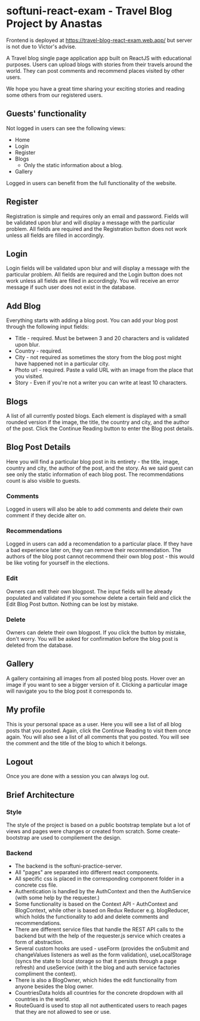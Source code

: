 # softuni-react-exam - Travel Blog Project by Anastas

Frontend is deployed at https://travel-blog-react-exam.web.app/ but server is not due to Victor's advise. 

A Travel blog single page application app built on ReactJS with educational purposes.
Users can upload blogs with stories from their travels around the world.
They can post comments and recommend places visited by other users.

We hope you have a great time sharing your exciting stories and reading some others from our registered users.

## Guests' functionality

Not logged in users can see the following views:

* Home
* Login
* Register
* Blogs
    * Only the static information about a blog. 
* Gallery

Logged in users can benefit from the full functionality of the website.


## Register

Registration is simple and requires only an email and password.
Fields will be validated upon blur and will display a message with the particular problem.
All fields are required and the Registration button does not work unless all fields are filled in accordingly. 

## Login

Login fields will be validated upon blur and will display a message with the particular problem.
All fields are required and the Login button does not work unless all fields are filled in accordingly.
You will receive an error message if such user does not exist in the database. 

## Add Blog

Everything starts with adding a blog post. You can add your blog post through the following input fields:
* Title - required. Must be between 3 and 20 characters and is validated upon blur.
* Country - required. 
* City - not required as sometimes the story from the blog post might have happened not in a particular city.
* Photo url - required. Paste a valid URL with an image from the place that you visited.
* Story - Even if you're not a writer you can write at least 10 characters. 

## Blogs

A list of all currently posted blogs.
Each element is displayed with a small rounded version if the image, the title, the country and city, and the author of the post. 
Click the Continue Reading button to enter the Blog post details.


## Blog Post Details

Here you will find a particular blog post in its entirety - the title, image, country and city, the author of the post, and the story.
As we said guest can see only the static information of each blog post. The recommendations count is also visible to guests.

### Comments

Logged in users will also be able to add comments and delete their own comment if they decide alter on.

### Recommendations

Logged in users can add a recomendation to a particular place. If they have a bad experience later on, they can remove their recommendation.
The authors of the blog post cannot recommend their own blog post - this would be like voting for yourself in the elections.

### Edit

Owners can edit their own blogpost. 
The input fields will be already populated and validated if you somehow delete a certain field and click the Edit Blog Post button.
Nothing can be lost by mistake. 

### Delete

Owners can delete their own blogpost. 
If you click the button by mistake, don't worry. You will be asked for confirmation before the blog post is deleted from the database.

## Gallery

A gallery containing all images from all posted blog posts.
Hover over an image if you want to see a bigger version of it.
Clicking a particular image will navigate you to the blog post it corresponds to.

## My profile

This is your personal space as a user.
Here you will see a list of all blog posts that you posted. Again, click the Continue Reading to visit them once again.
You will also see a list of all comments that you posted. You will see the comment and the title of the blog to which it belongs.

## Logout

Once you are done with a session you can always log out. 


## Brief Architecture

### Style
The style of the project is based on a public bootstrap template but a lot of views and pages were changes or created from scratch.
Some create-bootstrap are used to compliement the design.

### Backend 
* The backend is the softuni-practice-server.
* All "pages" are separated into different react components.
* All specific css is placed in the corresponding component folder in a concrete css file.
* Authentication is handled by the AuthContext and then the AuthService (with some help by the requester.)
* Some functionality is based on the Context API - AuthContext and BlogContext, while other is based on Redux Reducer e.g. blogReducer, which holds the functionality to add and delete comments and recommendations. 
* There are different service files that handle the REST API calls to the backend but with the help of the requester.js service which creates a form of abstraction.
* Several custom hooks are used - useForm (provides the onSubmit and changeValues listeners as well as the form validation), useLocalStorage (syncs the state to local storage so that it persists through a page refresh) and useService (with it the blog and auth service factories compliment the context). 
* There is also a BlogOwner, which hides the edit functionality from anyone besides the blog owner. 
* CountriesData holds all countries for the concrete dropdown with all countries in the world.
* RouteGuard is used to stop all not authenticated users to reach pages that they are not allowed to see or use.




